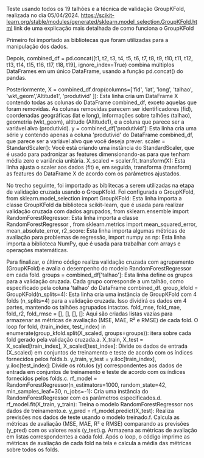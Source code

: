 

Teste usando todos os 19 talhões e a técnica de validação GroupKFold, realizada no dia 05/04/2024. https://scikit-learn.org/stable/modules/generated/sklearn.model_selection.GroupKFold.html link de uma explicação mais detalhada de como funciona o GroupKFold

Primeiro foi importado as bibliotecas que foram utilizadas para a manipulação dos dados.

Depois, combined_df = pd.concat([t1, t2, t3, t4, t5, t6, t7, t8, t9, t10, t11, t12, t13, t14, t15, t16, t17, t18, t19], ignore_index=True)
combina múltiplos DataFrames em um único DataFrame, usando a função pd.concat() do pandas. 

Posteriormente, X = combined_df.drop(columns=['fid', 'lat', 'long', 'talhao', 'wkt_geom','Altitude1', 'produtivid' ]): Esta linha cria um DataFrame X contendo todas as colunas do DataFrame combined_df, exceto aquelas que foram removidas. As colunas removidas parecem ser identificadores (fid), coordenadas geográficas (lat e long), informações sobre talhões (talhao), geometria (wkt_geom), altitude (Altitude1), e a coluna que parece ser a variável alvo (produtivid).
y = combined_df['produtivid']: Esta linha cria uma série y contendo apenas a coluna 'produtivid' do DataFrame combined_df, que parece ser a variável alvo que você deseja prever.
scaler = StandardScaler(): Você está criando uma instância do StandardScaler, que é usado para padronizar as features dimensionando-as para que tenham média zero e variância unitária.
X_scaled = scaler.fit_transform(X): Esta linha ajusta o scaler aos dados (fit) e, em seguida, transforma (transform) as features do DataFrame X de acordo com os parâmetros ajustados.

No trecho seguinte, foi importado as biblitecas a serem utilizadas na etapa de validação cruzada usando o GroupKfold.
Foi configurada o GroupKFold, from sklearn.model_selection import GroupKFold: Esta linha importa a classe GroupKFold da biblioteca scikit-learn, que é usada para realizar validação cruzada com dados agrupados, from sklearn.ensemble import RandomForestRegressor: Esta linha importa a classe RandomForestRegressor , from sklearn.metrics import mean_squared_error, mean_absolute_error, r2_score: Esta linha importa algumas métricas de avaliação para problemas de regressão, import numpy as np: Esta linha importa a biblioteca NumPy, que é usada para trabalhar com arrays e operações matemáticas.

Para finalizar, o último código realiza validação cruzada com agrupamento (GroupKFold) e avalia o desempenho do modelo RandomForestRegressor em cada fold.
groups = combined_df['talhao']: Esta linha define os grupos para a validação cruzada. Cada grupo corresponde a um talhão, como especificado pela coluna 'talhao' do DataFrame combined_df.
group_kfold = GroupKFold(n_splits=4): Esta linha cria uma instância de GroupKFold com 4 folds (n_splits=4) para a validação cruzada. Isso dividirá os dados em 4 partes, mantendo os talhões agrupados intactos.
fold_mse, fold_mae, fold_r2, fold_rmse = [], [], [], []: Aqui são criadas listas vazias para armazenar as métricas de avaliação (MSE, MAE, R² e RMSE) de cada fold.
O loop for fold, (train_index, test_index) in enumerate(group_kfold.split(X_scaled, groups=groups)): itera sobre cada fold gerado pela validação cruzada.a. X_train, X_test = X_scaled[train_index], X_scaled[test_index]: Divide os dados de entrada (X_scaled) em conjuntos de treinamento e teste de acordo com os índices fornecidos pelos folds.b. y_train, y_test = y.iloc[train_index], y.iloc[test_index]: Divide os rótulos (y) correspondentes aos dados de entrada em conjuntos de treinamento e teste de acordo com os índices fornecidos pelos folds.c. rf_model = RandomForestRegressor(n_estimators=1000, random_state=42, min_samples_leaf=30, n_jobs=-1): Cria uma instância do RandomForestRegressor com os parâmetros especificados.d. rf_model.fit(X_train, y_train): Treina o modelo RandomForestRegressor nos dados de treinamento.e. y_pred = rf_model.predict(X_test): Realiza previsões nos dados de teste usando o modelo treinado.f. Calcula as métricas de avaliação (MSE, MAE, R² e RMSE) comparando as previsões (y_pred) com os valores reais (y_test).g. Armazena as métricas de avaliação em listas correspondentes a cada fold.
Após o loop, o código imprime as métricas de avaliação de cada fold na tela e calcula a média das métricas sobre todos os folds.
